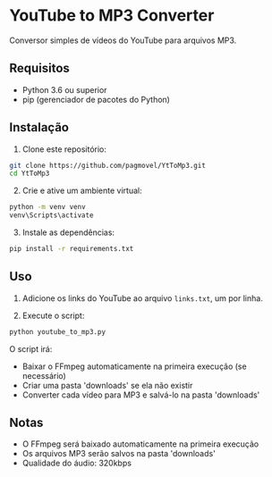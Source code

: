 # YouTube to MP3 Converter

Conversor simples de vídeos do YouTube para arquivos MP3.

## Requisitos

- Python 3.6 ou superior
- pip (gerenciador de pacotes do Python)

## Instalação

1. Clone este repositório:

```bash
git clone https://github.com/pagmovel/YtToMp3.git
cd YtToMp3
```

2. Crie e ative um ambiente virtual:

```bash
python -m venv venv
venv\Scripts\activate
```

3. Instale as dependências:

```bash
pip install -r requirements.txt
```

## Uso

1. Adicione os links do YouTube ao arquivo `links.txt`, um por linha.

2. Execute o script:

```bash
python youtube_to_mp3.py
```

O script irá:

- Baixar o FFmpeg automaticamente na primeira execução (se necessário)
- Criar uma pasta 'downloads' se ela não existir
- Converter cada vídeo para MP3 e salvá-lo na pasta 'downloads'

## Notas

- O FFmpeg será baixado automaticamente na primeira execução
- Os arquivos MP3 serão salvos na pasta 'downloads'
- Qualidade do áudio: 320kbps
